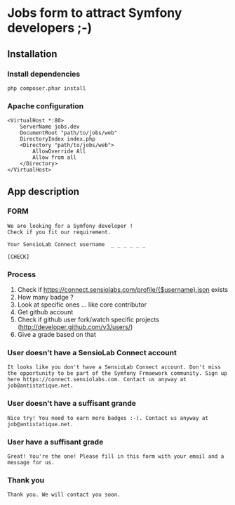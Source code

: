 # Jobs form to attract Symfony developers ;-)

## Installation

### Install dependencies
```
php composer.phar install
```

### Apache configuration
```
<VirtualHost *:80>
    ServerName jobs.dev
    DocumentRoot "path/to/jobs/web"
    DirectoryIndex index.php
    <Directory "path/to/jobs/web">
        AllowOverride All
        Allow from all
    </Directory>
</VirtualHost>
```

## App description

### FORM

```
We are looking for a Symfony developer !
Check if you fit our requirement.

Your SensioLab Connect username  _ _ _ _ _ _

[CHECK]
```

### Process
1. Check if https://connect.sensiolabs.com/profile/{$username}.json exists
2. How many badge ?
3. Look at specific ones ... like core contributor
4. Get github account
5. Check if github user fork/watch specific projects (http://developer.github.com/v3/users/)
6. Give a grade based on that

### User doesn't have a SensioLab Connect account

```
It looks like you don't have a SensioLab Connect account. Don't miss the opportunity to be part of the Symfony Frmaework community. Sign up here https://connect.sensiolabs.com. Contact us anyway at job@antistatique.net.
```

### User doesn't have a suffisant grande

```
Nice try! You need to earn more badges :-). Contact us anyway at job@antistatique.net.
```

### User have a suffisant grade

```
Great! You're the one! Please fill in this form with your email and a message for us.
```

### Thank you

```
Thank you. We will contact you soon.
```
